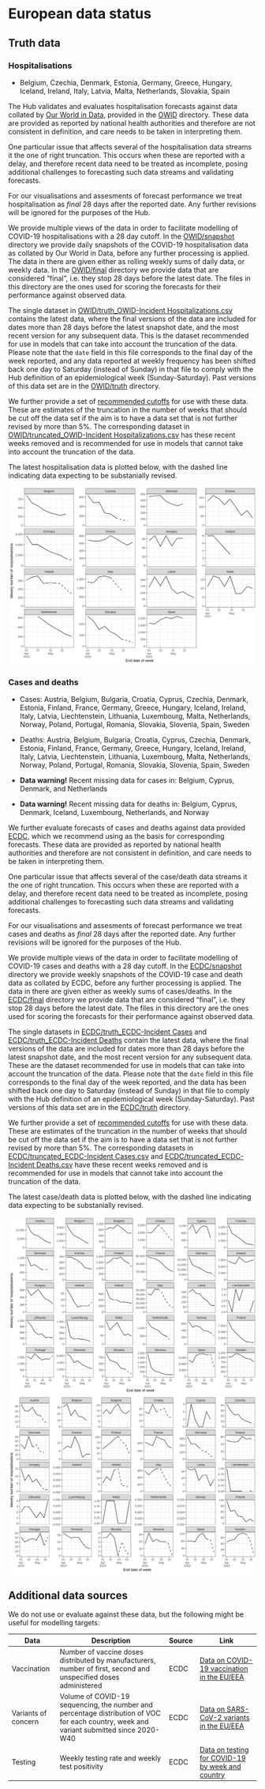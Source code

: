 European data status
================

## Truth data

### Hospitalisations

- Belgium, Czechia, Denmark, Estonia, Germany, Greece, Hungary, Iceland,
  Ireland, Italy, Latvia, Malta, Netherlands, Slovakia, Spain

The Hub validates and evaluates hospitalisation forecasts against data
collated by [Our World in
Data](https://ourworldindata.org/covid-hospitalizations), provided in
the [OWID](OWID) directory. These data are provided as reported by
national health authorities and therefore are not consistent in
definition, and care needs to be taken in interpreting them.

One particular issue that affects several of the hospitalisation data
streams it the one of right truncation. This occurs when these are
reported with a delay, and therefore recent data need to be treated as
incomplete, posing additional challenges to forecasting such data
streams and validating forecasts.

For our visualisations and assesments of forecast performance we treat
hospitalisation as *final* 28 days after the reported date. Any further
revisions will be ignored for the purposes of the Hub.

We provide multiple views of the data in order to facilitate modelling
of COVID-19 hospitalisations with a 28 day cutoff. In the
[OWID/snapshot](OWID/snapshot) directory we provide daily snapshots of
the COVID-19 hospitalisation data as collated by Our World in Data,
before any further processing is applied. The data in there are given
either as rolling weekly sums of daily data, or weekly data. In the
[OWID/final](OWID/final) directory we provide data that are considered
“final”, i.e. they stop 28 days before the latest date. The files in
this directory are the ones used for scoring the forecasts for their
performance against observed data.

The single dataset in [OWID/truth_OWID-Incident
Hospitalizations.csv](OWID/truth_OWID-Incident%20Hospitalizations.csv)
contains the latest data, where the final versions of the data are
included for dates more than 28 days before the latest snapshot date,
and the most recent version for any subsequent data. This is the dataset
recommended for use in models that can take into account the truncation
of the data. Please note that the `date` field in this file corresponds
to the final day of the week reported, and any data reported at weekly
frequency has been shifted back one day to Saturday (instead of Sunday)
in that file to comply with the Hub definition of an epidemiological
week (Sunday-Saturday). Past versions of this data set are in the
[OWID/truth](OWID/truth) directory.

We further provide a set of [recommended
cutoffs](OWID/recommended-cutoffs.csv) for use with these data. These
are estimates of the truncation in the number of weeks that should be
cut off the data set if the aim is to have a data set that is not
further revised by more than 5%. The corresponding dataset in
[OWID/truncated_OWID-Incident
Hospitalizations.csv](OWID/truth_OWID-Incident%20Hospitalizations.csv)
has these recent weeks removed and is recommended for use in models that
cannot take into account the truncation of the data.

The latest hospitalisation data is plotted below, with the dashed line
indicating data expecting to be substanially revised.

![Plot of hospitalisations](plots/Hospitalisations.svg)

### Cases and deaths

- Cases: Austria, Belgium, Bulgaria, Croatia, Cyprus, Czechia, Denmark,
  Estonia, Finland, France, Germany, Greece, Hungary, Iceland, Ireland,
  Italy, Latvia, Liechtenstein, Lithuania, Luxembourg, Malta,
  Netherlands, Norway, Poland, Portugal, Romania, Slovakia, Slovenia,
  Spain, Sweden

- Deaths: Austria, Belgium, Bulgaria, Croatia, Cyprus, Czechia, Denmark,
  Estonia, Finland, France, Germany, Greece, Hungary, Iceland, Ireland,
  Italy, Latvia, Liechtenstein, Lithuania, Luxembourg, Malta,
  Netherlands, Norway, Poland, Portugal, Romania, Slovakia, Slovenia,
  Spain, Sweden

- **Data warning!** Recent missing data for cases in: Belgium, Cyprus,
  Denmark, and Netherlands

- **Data warning!** Recent missing data for deaths in: Belgium, Cyprus,
  Denmark, Iceland, Luxembourg, Netherlands, and Norway

We further evaluate forecasts of cases and deaths against data provided
[ECDC](https://www.ecdc.europa.eu/), which we recommend using as the
basis for corresponding forecasts. These data are provided as reported
by national health authorities and therefore are not consistent in
definition, and care needs to be taken in interpreting them.

One particular issue that affects several of the case/death data streams
it the one of right truncation. This occurs when these are reported with
a delay, and therefore recent data need to be treated as incomplete,
posing additional challenges to forecasting such data streams and
validating forecasts.

For our visualisations and assesments of forecast performance we treat
cases and deaths as *final* 28 days after the reported date. Any further
revisions will be ignored for the purposes of the Hub.

We provide multiple views of the data in order to facilitate modelling
of COVID-19 cases and deaths with a 28 day cutoff. In the
[ECDC/snapshot](ECDC/snapshot) directory we provide weekly snapshots of
the COVID-19 case and death data as collated by ECDC, before any further
processing is applied. The data in there are given either as weekly sums
of cases/deaths. In the [ECDC/final](OWID/final) directory we provide
data that are considered “final”, i.e. they stop 28 days before the
latest date. The files in this directory are the ones used for scoring
the forecasts for their performance against observed data.

The single datasets in [ECDC/truth_ECDC-Incident
Cases](ECDC/truth_ECDC-Incident%20Cases) and [ECDC/truth_ECDC-Incident
Deaths](ECDC/truth_ECDC-Incident%20Deaths) contain the latest data,
where the final versions of the data are included for dates more than 28
days before the latest snapshot date, and the most recent version for
any subsequent data. These are the dataset recommended for use in models
that can take into account the truncation of the data. Please note that
the `date` field in this file corresponds to the final day of the week
reported, and the data has been shifted back one day to Saturday
(instead of Sunday) in that file to comply with the Hub definition of an
epidemiological week (Sunday-Saturday). Past versions of this data set
are in the [ECDC/truth](ECDC/truth) directory.

We further provide a set of [recommended
cutoffs](ECDC/recommended-cutoffs.csv) for use with these data. These
are estimates of the truncation in the number of weeks that should be
cut off the data set if the aim is to have a data set that is not
further revised by more than 5%. The corresponding datasets in
[ECDC/truncated_ECDC-Incident
Cases.csv](ECDC/truth_ECDC-Incident%20Cases.csv) and
[ECDC/truncated_ECDC-Incident
Deaths.csv](ECDC/truth_ECDC-Incident%20Deaths.csv) have these recent
weeks removed and is recommended for use in models that cannot take into
account the truncation of the data.

The latest case/death data is plotted below, with the dashed line
indicating data expecting to be substanially revised.

![Plot of cases](plots/Cases.svg) ![Plot of deaths](plots/Deaths.svg)

## Additional data sources

We do not use or evaluate against these data, but the following might be
useful for modelling targets:

| Data                | Description                                                                                                                              | Source | Link                                                                                                                            |
|---------------------|------------------------------------------------------------------------------------------------------------------------------------------|--------|---------------------------------------------------------------------------------------------------------------------------------|
| Vaccination         | Number of vaccine doses distributed by manufacturers, number of first, second and unspecified doses administered                         | ECDC   | [Data on COVID-19 vaccination in the EU/EEA](https://www.ecdc.europa.eu/en/publications-data/data-covid-19-vaccination-eu-eea)  |
| Variants of concern | Volume of COVID-19 sequencing, the number and percentage distribution of VOC for each country, week and variant submitted since 2020-W40 | ECDC   | [Data on SARS-CoV-2 variants in the EU/EEA](https://www.ecdc.europa.eu/en/publications-data/data-virus-variants-covid-19-eueea) |
| Testing             | Weekly testing rate and weekly test positivity                                                                                           | ECDC   | [Data on testing for COVID-19 by week and country](https://www.ecdc.europa.eu/en/publications-data/covid-19-testing)            |
